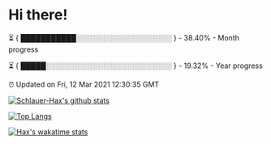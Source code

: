 # Hi there!

⏳ { ███████████░░░░░░░░░░░░░░░░░░░ } - 38.40% - Month progress

⏳ { █████░░░░░░░░░░░░░░░░░░░░░░░░░ } - 19.32% - Year progress

⏰ Updated on Fri, 12 Mar 2021 12:30:35 GMT


[![Schlauer-Hax's github stats](https://github-readme-stats.vercel.app/api?username=Schlauer-Hax&show_icons=true&theme=dark&count_private=true)](https://github.com/Schlauer-Hax)


[![Top Langs](https://github-readme-stats.vercel.app/api/top-langs/?username=Schlauer-Hax&layout=compact&theme=dark)](https://github.com/Schlauer-Hax?tab=repositories)


[![Hax's wakatime stats](https://github-readme-stats.vercel.app/api/wakatime?username=Hax&theme=dark)](https://wakatime.com/@Hax)

